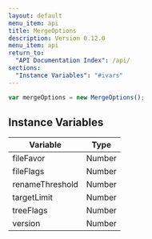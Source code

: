 ```yaml
---
layout: default
menu_item: api
title: MergeOptions
description: Version 0.12.0
menu_item: api
return_to:
  "API Documentation Index": /api/
sections:
  "Instance Variables": "#ivars"
---
```


```js
var mergeOptions = new MergeOptions();
```

## <a name="ivars"></a>Instance Variables

| Variable | Type |
| --- | --- |
| <a name="fileFavor"></a>fileFavor | Number |
| <a name="fileFlags"></a>fileFlags | Number |
| <a name="renameThreshold"></a>renameThreshold | Number |
| <a name="targetLimit"></a>targetLimit | Number |
| <a name="treeFlags"></a>treeFlags | Number |
| <a name="version"></a>version | Number |

